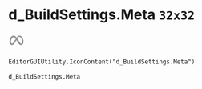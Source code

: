 # d_BuildSettings.Meta `32x32`
<img src="/img/d_BuildSettings.Meta.png" width=32 height=32>

``` CSharp
EditorGUIUtility.IconContent("d_BuildSettings.Meta")
```
```
d_BuildSettings.Meta
```
